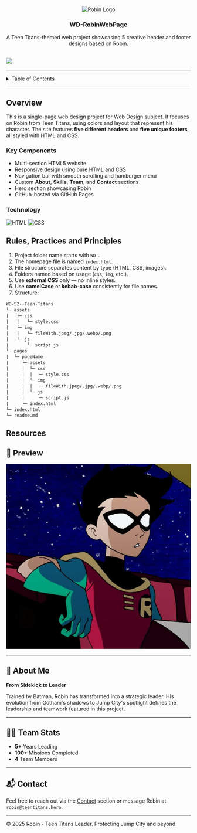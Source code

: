 <a name="readme-top"></a>

<br/>
<div align="center">
  <img src="./assets/img/Robin-1" alt="Robin Logo" width="130" height="100">
  <h3 align="center">WD-RobinWebPage</h3>
</div>

<div align="center">
  A Teen Titans-themed web project showcasing 5 creative header and footer designs based on Robin.
</div>

<br/>

![](https://visit-counter.vercel.app/counter.png?page=GhostdogXx/WD-Seatwork-1)

---

<details>
  <summary>Table of Contents</summary>
  <ol>
    <li>
      <a href="#overview">Overview</a>
      <ol>
        <li><a href="#key-components">Key Components</a></li>
        <li><a href="#technology">Technology</a></li>
      </ol>
    </li>
    <li><a href="#rules-practices-and-principles">Rules, Practices and Principles</a></li>
    <li><a href="#resources">Resources</a></li>
  </ol>
</details>

---

## Overview

This is a single-page web design project for Web Design subject. It focuses on Robin from Teen Titans, using colors and layout that represent his character. The site features **five different headers** and **five unique footers**, all styled with HTML and CSS.

### Key Components
- Multi-section HTML5 website
- Responsive design using pure HTML and CSS
- Navigation bar with smooth scrolling and hamburger menu
- Custom **About**, **Skills**, **Team**, and **Contact** sections
- Hero section showcasing Robin
- GitHub-hosted via GitHub Pages

### Technology
![HTML](https://img.shields.io/badge/HTML-E34F26?style=for-the-badge&logo=html5&logoColor=white)
![CSS](https://img.shields.io/badge/CSS-1572B6?style=for-the-badge&logo=css3&logoColor=white)

## Rules, Practices and Principles
1. Project folder name starts with `WD-`.
2. The homepage file is named `index.html`.
3. File structure separates content by type (HTML, CSS, images).
4. Folders named based on usage (`css`, `img`, etc.).
5. Use **external CSS** only — no inline styles.
6. Use **camelCase** or **kebab-case** consistently for file names.
7. Structure:



```
WD-S2--Teen-Titans
└─ assets
|   └─ css
|   |   └─ style.css
|   └─ img
|   |   └─ fileWith.jpeg/.jpg/.webp/.png
|   └─ js
|       └─ script.js
└─ pages
|  └─ pageName
|     └─ assets
|     |  └─ css
|     |  |  └─ style.css
|     |  └─ img
|     |  |  └─ fileWith.jpeg/.jpg/.webp/.png
|     |  └─ js
|     |     └─ script.js
|     └─ index.html
└─ index.html
└─ readme.md
```

## Resources

## 📸 Preview

![Website Screenshot](./assets/img/Robin-2.jpg)

---

## 👤 About Me

**From Sidekick to Leader**

Trained by Batman, Robin has transformed into a strategic leader. His evolution from Gotham's shadows to Jump City's spotlight defines the leadership and teamwork featured in this project.

---

## 🦸‍♂️ Team Stats
- **5+** Years Leading
- **100+** Missions Completed
- **4** Team Members

---

## 📬 Contact

Feel free to reach out via the [Contact](./contact.html) section or message Robin at `robin@teentitans.hero`.

---

© 2025 Robin - Teen Titans Leader. Protecting Jump City and beyond.

